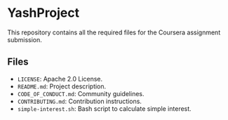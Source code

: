 # YashProject
This repository contains all the required files for the Coursera assignment submission.

## Files
- `LICENSE`: Apache 2.0 License.
- `README.md`: Project description.
- `CODE_OF_CONDUCT.md`: Community guidelines.
- `CONTRIBUTING.md`: Contribution instructions.
- `simple-interest.sh`: Bash script to calculate simple interest.
